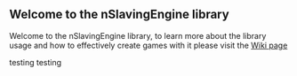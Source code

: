 ## Welcome to the nSlavingEngine library

Welcome to the nSlavingEngine library,
to learn more about the library usage and how to effectively create games with it
please visit the [Wiki page](https://dfmolinari.github.io/nSlavingEngine-Processing/wiki/Home.md)


testing testing
